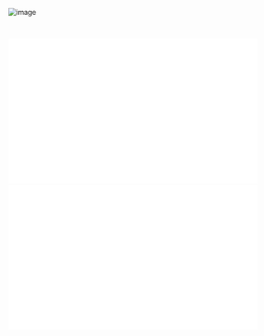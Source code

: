 ![image](https://github.com/swhmonster/swhmonster/assets/32134163/e3e1291c-84c5-48af-935c-1823c953471a)

<br/>
  
![](https://github.com/swhmonster/github-stats/blob/master/generated/overview.svg)
![](https://github.com/swhmonster/github-stats/blob/master/generated/languages.svg)
</a>
